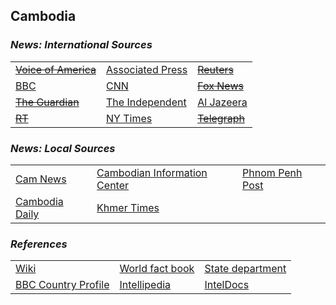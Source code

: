 ## Cambodia ##

### _News: International Sources_ ###
|   |   |   |
| --- | --- | --- |
| [~~Voice of America~~]() | [Associated Press](https://apnews.com/Cambodia) | [~~Reuters~~]() |
| [BBC](https://www.bbc.com/news/topics/c8nq32jwj8mt/cambodia) | [CNN](http://edition.cnn.com/SPECIALS/cambodia/) | [~~Fox News~~]() |
| [~~The Guardian~~]()  | [The Independent](https://www.independent.co.uk/topic/Cambodia) | [Al Jazeera](https://www.aljazeera.com/topics/country/cambodia.html) |
| [~~RT~~]() | [NY Times](https://www.nytimes.com/topic/destination/cambodia) | [~~Telegraph~~]() |

### _News: Local Sources_ ###
|   |   |   |
| --- | --- | --- |
| [Cam News](http://www.camnews.org/topics/cambodia-news/) | [Cambodian Information Center](http://cambodia.org/news/) | [Phnom Penh Post](https://phnompenhpost.com/) |
| [Cambodia Daily](https://english.cambodiadaily.com/category/news/) | [Khmer Times](https://www.khmertimeskh.com/) |  |


### _References_ ###
|   |   |   |
| --- | --- | --- |
| [Wiki](https://en.wikipedia.org/wiki/Cambodia) | [World fact book](https://www.cia.gov/library/publications/the-world-factbook/geos/cb.html) | [State department](https://www.state.gov/countries-areas/cambodia/) |
| [BBC Country Profile](https://www.bbc.com/news/world-asia-pacific-13006539) | [Intellipedia](https://intellipedia.intelink.gov/wiki/Cambodia) | [IntelDocs](https://inteldocs.intelink.gov/search/folder?q=Cambodia) |
